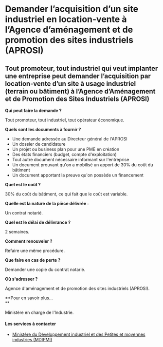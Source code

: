 # Demander l’acquisition d’un site industriel en location-vente à l’Agence d’aménagement et de promotion des sites industriels (APROSI)

Tout promoteur, tout industriel qui veut implanter une entreprise peut demander l’acquisition par location-vente d’un site à usage industriel (terrain ou bâtiment) à l’Agence d’Aménagement et de Promotion des Sites Industriels (APROSI)
-------------------------------------------------------------------------------------------------------------------------------------------------------------------------------------------------------------------------------------------

**Qui peut faire la demande ?**

Tout promoteur, tout industriel, tout opérateur économique.

**Quels sont les documents à fournir ?**

*   Une demande adressée au Directeur général de l'APROSI
*   Un dossier de candidature
*   Un projet ou business plan pour une PME en création
*   Des états financiers (budget, compte d'exploitation)
*   Tout autre document nécessaire informant sur l'entreprise
*   Un document prouvant qu'on a mobilisé un apport de 30% du coût du bâtiment
*   Un document apportant la preuve qu'on possède un financement

**Quel est le coût ?**

30% du coût du bâtiment, ce qui fait que le coût est variable.

**Quelle est la nature de la pièce délivrée** :

Un contrat notarié.

**Quel est le délai de délivrance ?**

2 semaines.

**Comment renouveler ?**

Refaire une même procédure.

**Que faire en cas de perte ?**

Demander une copie du contrat notarié.

**Où s'adresser ?**

Agence d'aménagement et de promotion des sites industriels (APROSI).

**Pour en savoir plus...  
**

Ministère en charge de l'Industrie.

#### Les services à contacter

*   [Ministère du Développement industriel et des Petites et moyennes industries (MDIPMI)](../../../services/ministere-du-developpement-industriel-et-des-petites-et-moyennes-industries-mdipmi.md)
